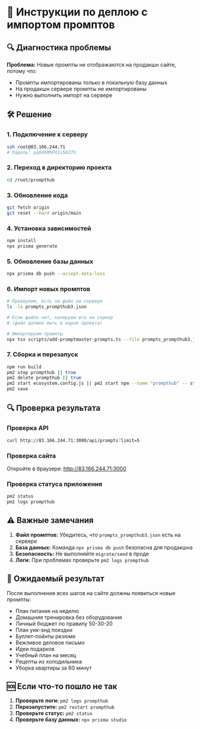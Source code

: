# 🚀 Инструкции по деплою с импортом промптов

## 🔍 Диагностика проблемы

**Проблема:** Новые промпты не отображаются на продакшн сайте, потому что:
- Промпты импортированы только в локальную базу данных
- На продакшн сервере промпты не импортированы
- Нужно выполнить импорт на сервере

## 🛠️ Решение

### 1. Подключение к серверу
```bash
ssh root@83.166.244.71
# Пароль: yqOdhMhP41s5827h
```

### 2. Переход в директорию проекта
```bash
cd /root/prompthub
```

### 3. Обновление кода
```bash
git fetch origin
git reset --hard origin/main
```

### 4. Установка зависимостей
```bash
npm install
npx prisma generate
```

### 5. Обновление базы данных
```bash
npx prisma db push --accept-data-loss
```

### 6. Импорт новых промптов
```bash
# Проверяем, есть ли файл на сервере
ls -la prompts_prompthub3.json

# Если файла нет, копируем его на сервер
# (файл должен быть в корне проекта)

# Импортируем промпты
npx tsx scripts/add-promptmaster-prompts.ts --file prompts_prompthub3.json
```

### 7. Сборка и перезапуск
```bash
npm run build
pm2 stop prompthub || true
pm2 delete prompthub || true
pm2 start ecosystem.config.js || pm2 start npm --name "prompthub" -- start
pm2 save
```

## 🔍 Проверка результата

### Проверка API
```bash
curl http://83.166.244.71:3000/api/prompts?limit=5
```

### Проверка сайта
Откройте в браузере: http://83.166.244.71:3000

### Проверка статуса приложения
```bash
pm2 status
pm2 logs prompthub
```

## ⚠️ Важные замечания

1. **Файл промптов:** Убедитесь, что `prompts_prompthub3.json` есть на сервере
2. **База данных:** Команда `npx prisma db push` безопасна для продакшна
3. **Безопасность:** Не выполняйте `migrate/seed` в проде
4. **Логи:** При проблемах проверьте `pm2 logs prompthub`

## 🎯 Ожидаемый результат

После выполнения всех шагов на сайте должны появиться новые промпты:
- План питания на неделю
- Домашняя тренировка без оборудования
- Личный бюджет по правилу 50-30-20
- План уик-энд поездки
- Буллет-пойнты резюме
- Вежливое деловое письмо
- Идеи подарков
- Учебный план на месяц
- Рецепты из холодильника
- Уборка квартиры за 60 минут

## 🆘 Если что-то пошло не так

1. **Проверьте логи:** `pm2 logs prompthub`
2. **Перезапустите:** `pm2 restart prompthub`
3. **Проверьте статус:** `pm2 status`
4. **Проверьте базу данных:** `npx prisma studio`
